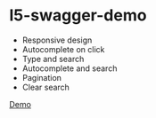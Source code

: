 # l5-swagger-demo

- Responsive design
- Autocomplete on click
- Type and search
- Autocomplete and search
- Pagination
- Clear search

[Demo](https://www.loom.com/share/18817fc6e4c343278801aa785291d0e8)
